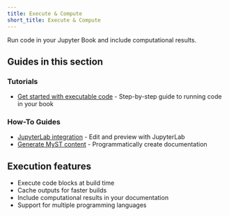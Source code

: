 ```yaml
---
title: Execute & Compute
short_title: Execute & Compute
---
```


Run code in your Jupyter Book and include computational results.

## Guides in this section

### Tutorials
- [Get started with executable code](./execution/execution.md) - Step-by-step guide to running code in your book

### How-To Guides
- [JupyterLab integration](./execution/jupyterlab.md) - Edit and preview with JupyterLab
- [Generate MyST content](./execution/generate-myst.md) - Programmatically create documentation

## Execution features

- Execute code blocks at build time
- Cache outputs for faster builds
- Include computational results in your documentation
- Support for multiple programming languages
